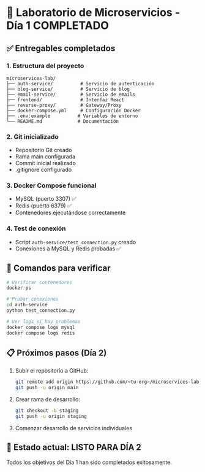 # 🎯 Laboratorio de Microservicios - Día 1 COMPLETADO

## ✅ Entregables completados

### 1. Estructura del proyecto
```
microservices-lab/
├── auth-service/          # Servicio de autenticación
├── blog-service/          # Servicio de blog
├── email-service/         # Servicio de emails
├── frontend/              # Interfaz React
├── reverse-proxy/         # Gateway/Proxy
├── docker-compose.yml     # Configuración Docker
├── .env.example          # Variables de entorno
└── README.md             # Documentación
```

### 2. Git inicializado
- Repositorio Git creado
- Rama main configurada
- Commit inicial realizado
- .gitignore configurado

### 3. Docker Compose funcional
- MySQL (puerto 3307) ✅
- Redis (puerto 6379) ✅
- Contenedores ejecutándose correctamente

### 4. Test de conexión
- Script `auth-service/test_connection.py` creado
- Conexiones a MySQL y Redis probadas ✅

## 🚀 Comandos para verificar

```bash
# Verificar contenedores
docker ps

# Probar conexiones
cd auth-service
python test_connection.py

# Ver logs si hay problemas
docker compose logs mysql
docker compose logs redis
```

## 📋 Próximos pasos (Día 2)

1. Subir el repositorio a GitHub:
   ```bash
   git remote add origin https://github.com/<tu-org>/microservices-lab.git
   git push -u origin main
   ```

2. Crear rama de desarrollo:
   ```bash
   git checkout -b staging
   git push -u origin staging
   ```

3. Comenzar desarrollo de servicios individuales

## 🎉 Estado actual: LISTO PARA DÍA 2

Todos los objetivos del Día 1 han sido completados exitosamente.